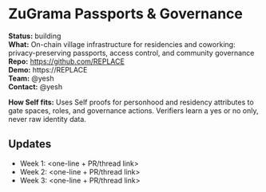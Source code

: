 # ZuGrama Passports & Governance

**Status:** building  
**What:** On-chain village infrastructure for residencies and coworking: privacy-preserving passports, access control, and community governance  
**Repo:** https://github.com/REPLACE  
**Demo:** https://REPLACE  
**Team:** @yesh  
**Contact:** @yesh

**How Self fits:** Uses Self proofs for personhood and residency attributes to gate spaces, roles, and governance actions. Verifiers learn a yes or no only, never raw identity data.

## Updates

- Week 1: <one-line + PR/thread link>
- Week 2: <one-line + PR/thread link>
- Week 3: <one-line + PR/thread link>
